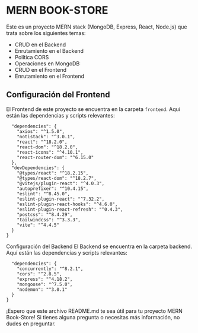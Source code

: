 # MERN BOOK-STORE

Este es un proyecto MERN stack (MongoDB, Express, React, Node.js) que trata sobre los siguientes temas:

- CRUD en el Backend
- Enrutamiento en el Backend
- Política CORS
- Operaciones en MongoDB
- CRUD en el Frontend
- Enrutamiento en el Frontend

## Configuración del Frontend

El Frontend de este proyecto se encuentra en la carpeta `frontend`. Aquí están las dependencias y scripts relevantes:

```
  "dependencies": {
    "axios": "^1.5.0",
    "notistack": "^3.0.1",
    "react": "^18.2.0",
    "react-dom": "^18.2.0",
    "react-icons": "^4.10.1",
    "react-router-dom": "^6.15.0"
  },
  "devDependencies": {
    "@types/react": "^18.2.15",
    "@types/react-dom": "^18.2.7",
    "@vitejs/plugin-react": "^4.0.3",
    "autoprefixer": "^10.4.15",
    "eslint": "^8.45.0",
    "eslint-plugin-react": "^7.32.2",
    "eslint-plugin-react-hooks": "^4.6.0",
    "eslint-plugin-react-refresh": "^0.4.3",
    "postcss": "^8.4.29",
    "tailwindcss": "^3.3.3",
    "vite": "^4.4.5"
  }
}
```

Configuración del Backend
El Backend se encuentra en la carpeta backend. Aquí están las dependencias y scripts relevantes:

```
  "dependencies": {
    "concurrently": "^8.2.1",
    "cors": "^2.8.5",
    "express": "^4.18.2",
    "mongoose": "^7.5.0",
    "nodemon": "^3.0.1"
  }
}
```

¡Espero que este archivo README.md te sea útil para tu proyecto MERN Book-Store! Si tienes alguna pregunta o necesitas más información, no dudes en preguntar.
